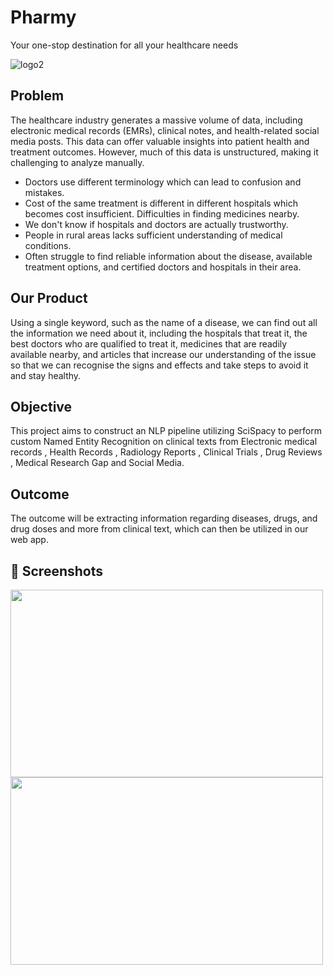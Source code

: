 
# Pharmy

Your one-stop destination for all your healthcare needs

![logo2](https://user-images.githubusercontent.com/97466150/230714082-c473f364-9b09-4161-97a2-f2946a747954.png)


## Problem
The healthcare industry generates a massive volume of data, including electronic medical records (EMRs), clinical notes, and health-related social media posts. This data can offer valuable insights into patient health and treatment outcomes. However, much of this data is unstructured, making it challenging to analyze manually.
- Doctors use different terminology which can lead to confusion and mistakes.
- Cost of the same treatment is different in different hospitals which becomes cost insufficient. Difficulties in finding medicines nearby.
- We don't know if hospitals and doctors are actually trustworthy.
- People in rural areas lacks sufficient understanding of medical conditions.
- Often struggle to find reliable information about the disease, available treatment options, and certified doctors and hospitals in their area.

## Our Product
Using a single keyword, such as the name of a disease, we can find out all the information we need about it, including the hospitals that treat it, the best doctors who are qualified to treat it, medicines that are readily available nearby, and articles that increase our understanding of the issue so that we can recognise the signs and effects and take steps to avoid it and stay healthy.


## Objective
This project aims to construct an NLP pipeline utilizing SciSpacy to perform custom Named Entity Recognition on clinical texts from Electronic medical records , Health Records , Radiology Reports , Clinical Trials , Drug Reviews , Medical Research Gap and Social Media.

## Outcome
The outcome will be extracting information regarding diseases, drugs, and drug doses and more from clinical text, which can then be utilized in our web app.

## 📸 Screenshots
<img src="https://user-images.githubusercontent.com/97466150/230714818-ba0239d4-014e-407b-9a18-f6bf1820d443.png" width="500" height="300"> <img src="https://user-images.githubusercontent.com/97466150/230714835-4803bb35-5300-4055-8d9e-493f3b4814fc.png" width="500" height="300">




